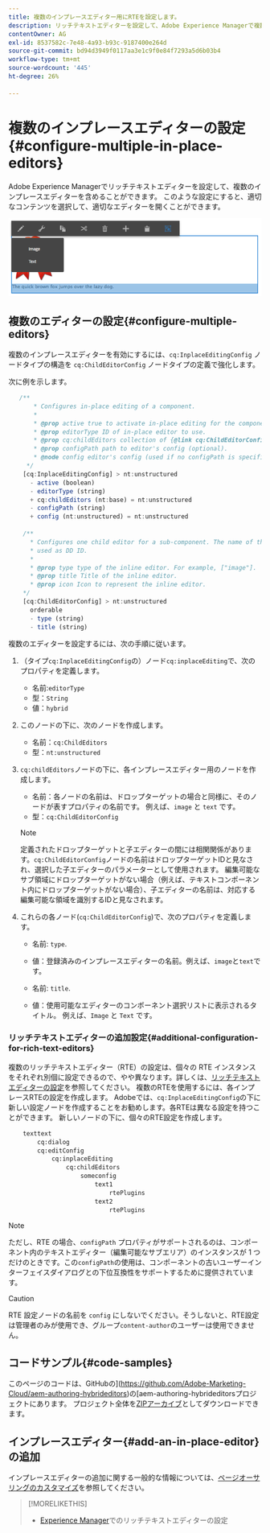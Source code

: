 ```yaml
---
title: 複数のインプレースエディター用にRTEを設定します。
description: リッチテキストエディターを設定して、Adobe Experience Managerで複数のインプレースエディターを作成します。
contentOwner: AG
exl-id: 8537582c-7e48-4a93-b93c-9187400e264d
source-git-commit: bd94d3949f0117aa3e1c9f0e84f7293a5d6b03b4
workflow-type: tm+mt
source-wordcount: '445'
ht-degree: 26%

---
```


# 複数のインプレースエディターの設定{#configure-multiple-in-place-editors}

Adobe Experience Managerでリッチテキストエディターを設定して、複数のインプレースエディターを含めることができます。 このような設定にすると、適切なコンテンツを選択して、適切なエディターを開くことができます。

![特定のインプレースエディター](assets/rte-inplace-editor.png)

## 複数のエディターの設定{#configure-multiple-editors}

複数のインプレースエディターを有効にするには、`cq:InplaceEditingConfig` ノードタイプの構造を `cq:ChildEditorConfig` ノードタイプの定義で強化します。

次に例を示します。

```js
   /**
       * Configures in-place editing of a component.
       *
       * @prop active true to activate in-place editing for the component.
       * @prop editorType ID of in-place editor to use.
       * @prop cq:childEditors collection of {@link cq:ChildEditorConfig} nodes.
       * @prop configPath path to editor's config (optional).
       * @node config editor's config (used if no configPath is specified; optional).
     */
    [cq:InplaceEditingConfig] > nt:unstructured
      - active (boolean)
      - editorType (string)
      + cq:childEditors (nt:base) = nt:unstructured
      - configPath (string)
      + config (nt:unstructured) = nt:unstructured

    /**
      * Configures one child editor for a sub-component. The name of the this node is
      * used as DD ID.
      *
      * @prop type type of the inline editor. For example, ["image"].
      * @prop title Title of the inline editor.
      * @prop icon Icon to represent the inline editor.
    */
    [cq:ChildEditorConfig] > nt:unstructured
      orderable
      - type (string)
      - title (string)
```

複数のエディターを設定するには、次の手順に従います。

1. （タイプ`cq:InplaceEditingConfig`の）ノード`cq:inplaceEditing`で、次のプロパティを定義します。

   * 名前:`editorType`
   * 型：`String`
   * 値：`hybrid`

1. このノードの下に、次のノードを作成します。

   * 名前：`cq:ChildEditors`
   * 型：`nt:unstructured`

1. `cq:childEditors`ノードの下に、各インプレースエディター用のノードを作成します。

   * 名前：各ノードの名前は、ドロップターゲットの場合と同様に、そのノードが表すプロパティの名前です。 例えば、`image` と `text` です。
   * 型：`cq:ChildEditorConfig`

   >[!NOTE]
   >
   >定義されたドロップターゲットと子エディターの間には相関関係があります。`cq:ChildEditorConfig`ノードの名前はドロップターゲットIDと見なされ、選択した子エディターのパラメーターとして使用されます。 編集可能なサブ領域にドロップターゲットがない場合（例えば、テキストコンポーネント内にドロップターゲットがない場合）、子エディターの名前は、対応する編集可能な領域を識別するIDと見なされます。

1. これらの各ノード(`cq:ChildEditorConfig`)で、次のプロパティを定義します。

   * 名前: `type`.
   * 値：登録済みのインプレースエディターの名前。例えば、`image`と`text`です。

   * 名前: `title`.
   * 値：使用可能なエディターのコンポーネント選択リストに表示されるタイトル。 例えば、`Image` と `Text` です。

### リッチテキストエディターの追加設定{#additional-configuration-for-rich-text-editors}

複数のリッチテキストエディター（RTE）の設定は、個々の RTE インスタンスをそれぞれ別個に設定できるので、やや異なります。詳しくは、[リッチテキストエディターの設定](/help/sites-administering/rich-text-editor.md)を参照してください。 複数のRTEを使用するには、各インプレースRTEの設定を作成します。 Adobeでは、`cq:InplaceEditingConfig`の下に新しい設定ノードを作成することをお勧めします。各RTEは異なる設定を持つことができます。 新しいノードの下に、個々のRTE設定を作成します。

```xml
    texttext
        cq:dialog
        cq:editConfig
            cq:inplaceEditing
                cq:childEditors
                    someconfig
                        text1
                            rtePlugins
                        text2
                            rtePlugins
```

>[!NOTE]
>
>ただし、RTE の場合、`configPath` プロパティがサポートされるのは、コンポーネント内のテキストエディター（編集可能なサブエリア）のインスタンスが 1 つだけのときです。この`configPath`の使用は、コンポーネントの古いユーザーインターフェイスダイアログとの下位互換性をサポートするために提供されています。

>[!CAUTION]
>
>RTE 設定ノードの名前を `config` にしないでください。そうしないと、RTE設定は管理者のみが使用でき、グループ`content-author`のユーザーは使用できません。

## コードサンプル{#code-samples}

このページのコードは、GitHubの](https://github.com/Adobe-Marketing-Cloud/aem-authoring-hybrideditors)の[aem-authoring-hybrideditorsプロジェクトにあります。 プロジェクト全体を[ZIPアーカイブ](https://github.com/Adobe-Marketing-Cloud/aem-authoring-hybrideditors/archive/master.zip)としてダウンロードできます。

## インプレースエディター{#add-an-in-place-editor}の追加

インプレースエディターの追加に関する一般的な情報については、[ページオーサリングのカスタマイズ](/help/sites-developing/customizing-page-authoring-touch.md#add-new-in-place-editor)を参照してください。

>[!MORELIKETHIS]
>
>* [Experience Manager](/help/sites-administering/rich-text-editor.md)でのリッチテキストエディターの設定

